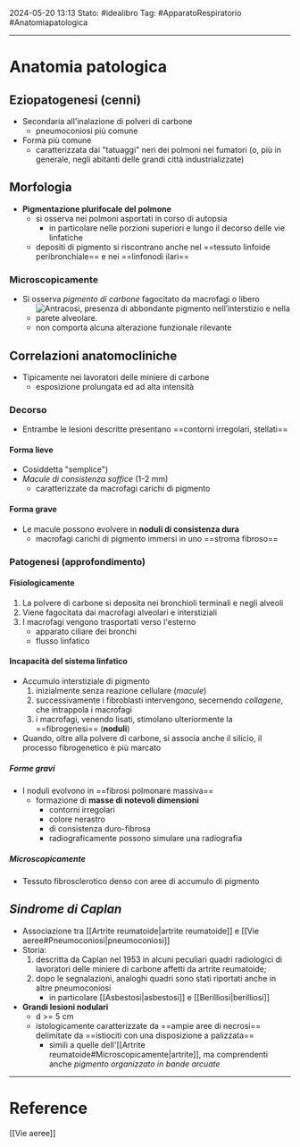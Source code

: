 2024-05-20 13:13
Stato: #idealibro 
Tag: #ApparatoRespiratorio #Anatomiapatologica 

---
# Anatomia patologica
## Eziopatogenesi (cenni)
- Secondaria all'inalazione di polveri di carbone
	- pneumoconiosi più comune
- Forma più comune
	- caratterizzata dai "tatuaggi" neri dei polmoni nei fumatori (o, più in generale, negli abitanti delle grandi città industrializzate)
## Morfologia
- **Pigmentazione plurifocale del polmone**
	- si osserva nei polmoni asportati in corso di autopsia
		- in particolare nelle porzioni superiori e lungo il decorso delle vie linfatiche
	- depositi di pigmento si riscontrano anche nel ==tessuto linfoide peribronchiale== e nei ==linfonodi ilari==
### Microscopicamente
- Si osserva *pigmento di carbone* fagocitato da macrofagi o libero
	- ![Antracosi, presenza di abbondante pigmento nell’interstizio e nella parete alveolare.](https://i.imgur.com/BBPE0lU.png)
	- non comporta alcuna alterazione funzionale rilevante
## Correlazioni anatomocliniche
- Tipicamente nei lavoratori delle miniere di carbone
	- esposizione prolungata ed ad alta intensità
### Decorso
- Entrambe le lesioni descritte presentano ==contorni irregolari, stellati==
#### Forma lieve
- Cosiddetta "semplice")
- *Macule di consistenza soffice* (1-2 mm)
	- caratterizzate da macrofagi carichi di pigmento
#### Forma grave
- Le macule possono evolvere in **noduli di consistenza dura**
	- macrofagi carichi di pigmento immersi in uno ==stroma fibroso==
### Patogenesi (approfondimento)
#### Fisiologicamente
1. La polvere di carbone si deposita nei bronchioli terminali e negli alveoli
2. Viene fagocitata dai macrofagi alveolari e interstiziali
3. I macrofagi vengono trasportati verso l'esterno
	- apparato ciliare dei bronchi
	- flusso linfatico
#### Incapacità del sistema linfatico
- Accumulo interstiziale di pigmento
	1. inizialmente senza reazione cellulare (*macule*)
	2. successivamente i fibroblasti intervengono, secernendo *collagene*, che intrappola i macrofagi
	3. i macrofagi, venendo lisati, stimolano ulteriormente la ==fibrogenesi== (**noduli**)
- Quando, oltre alla polvere di carbone, si associa anche il silicio, il processo fibrogenetico è più marcato
##### Forme gravi
- I noduli evolvono in ==fibrosi polmonare massiva==
	- formazione di **masse di notevoli dimensioni**
		- contorni irregolari
		- colore nerastro
		- di consistenza duro-fibrosa
		- radiograficamente possono simulare una radiografia
##### Microscopicamente
- Tessuto fibrosclerotico denso con aree di accumulo di pigmento
## *Sindrome di Caplan*
- Associazione tra [[Artrite reumatoide|artrite reumatoide]] e [[Vie aeree#Pneumoconiosi|pneumoconiosi]]
- Storia:
	1. descritta da Caplan nel 1953 in alcuni peculiari quadri radiologici di lavoratori delle miniere di carbone affetti da artrite reumatoide;
	2. dopo le segnalazioni, analoghi quadri sono stati riportati anche in altre pneumoconiosi
		- in particolare [[Asbestosi|asbestosi]] e [[Berilliosi|berilliosi]]
- **Grandi lesioni nodulari**
	- d >= 5 cm
	- istologicamente caratterizzate da ==ampie aree di necrosi== delimitate da ==istiociti con una disposizione a palizzata==
		- simili a quelle dell'[[Artrite reumatoide#Microscopicamente|artrite]], ma comprendenti anche *pigmento organizzato in bande arcuate*








---
# Reference
[[Vie aeree]]